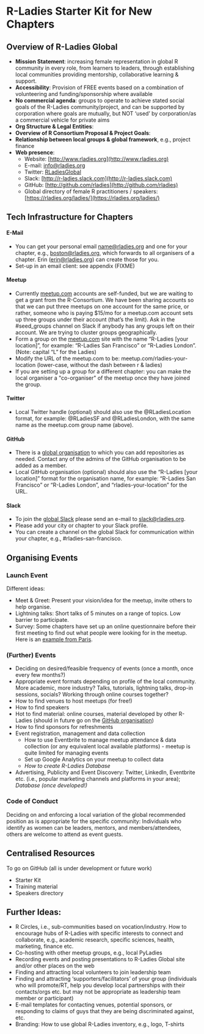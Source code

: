 # R-Ladies Starter Kit for New Chapters



## Overview of R-Ladies Global

* **Mission Statement**:
  increasing female representation in global R community in every role, from learners to
  leaders, through establishing local communities providing mentorship, collaborative
  learning & support. 
* **Accessibility**:
  Provision of FREE events based on a combination of volunteering and
  funding/sponsorship where available
* **No commercial agenda**:
  groups to operate to achieve stated social goals of the R-Ladies community/project,
  and can be supported by corporation where goals are mutually,
  but NOT ‘used’ by corporation/as a commercial vehicle for private aims
* **Org Structure & Legal Entities**: 
* **Overview of R Consortium Proposal & Project Goals**: 
* **Relationship between local groups & global framework**, e.g., project finance
* **Web presence**:
    * Website: [http://www.rladies.org](http://www.rladies.org)
    * E-mail: info@rladies.org
    * Twitter: [RLadiesGlobal](https://twitter.com/RLadiesGlobal)
    * Slack: [http://r-ladies.slack.com](http://r-ladies.slack.com)
    * GitHub: [http://github.com/rladies](http://github.com/rladies)
    * Global directory of female R practitioners / speakers: [https://rladies.org/ladies/](https://rladies.org/ladies/)



## Tech Infrastructure for Chapters

#### E-Mail

* You can get your personal email name@rladies.org and one for your chapter, e.g.,
  boston@rladies.org, which forwards to all organisers of a chapter.
  Erin (erin@rladies.org) can create those for you.
* Set-up in an email client: see appendix (FIXME)

#### Meetup 

* Currently [meetup.com](meetup.com) accounts are self-funded, but we are waiting to get
  a grant from the R-Consortium. We have been sharing accounts so that we can put three
  meetups on one account for the same price, or rather, someone who is paying $15/mo for
  a meetup.com account sets up three groups under their account (that’s the limit). Ask
  in the #seed_groups channel on Slack if anybody has any groups left on their account.
  We are trying to cluster groups geographically.
* Form a group on the [meetup.com](meetup.com) site with the name
  “R-Ladies [your location]”, for example: “R-Ladies San Francisco” or “R-Ladies London”.
  (Note: capital “L” for the Ladies)
* Modify the URL of the meetup.com to be: meetup.com/rladies-your-location
  (lower-case, without the dash between r & ladies)
* If you are setting up a group for a different chapter: you can make the local organiser
  a "co-organiser" of the meetup once they have joined the group.

#### Twitter

* Local Twitter handle (optional) should also use the @RLadiesLocation format,
  for example: @RLadiesSF and @RLadiesLondon, with the same name as the meetup.com group
  name (above).

#### GitHub

* There is a [global organisation](http://github.com/rladies) to which you can add
  repositories as needed. Contact any of the admins of the GitHub organisation to be
  added as a member.
* Local GitHub organisation (optional) should also use the “R-Ladies [your location]”
  format for the organisation name, for example: “R-Ladies San Francisco” or
  “R-Ladies London”, and “rladies-your-location” for the URL.

#### Slack

* To join the [global Slack](http://r-ladies.slack.com) please send an e-mail to
  slack@rladies.org.
* Please add your city or chapter to your Slack profile.  
* You can create a channel on the global Slack for communication within your chapter,
  e.g., #rladies-san-francisco.
  


## Organising Events

### Launch Event

Different ideas:

* Meet & Greet: Present your vision/idea for the meetup, invite others to help organise.
* Lightning talks: Short talks of 5 minutes on a range of topics. Low barrier to
  participate.
* Survey: Some chapters have set up an online questionnaire before their first meeting to
  find out what people were looking for in the meetup. Here is an
  [example from Paris](https://docs.google.com/forms/d/e/1FAIpQLSfPHTc1CuMHFmisaR53kM0G5iReXZfZH6CcKV6wsX0Gww5m3Q/viewform?c=0&w=1). 

### (Further) Events

* Deciding on desired/feasible frequency of events (once a month, once every few months?)
* Appropriate event formats depending on profile of the local community. More academic, more industry? Talks, tutorials, lightning talks, drop-in sessions, socials? Working through online courses together? 
* How to find venues to host meetups (for free!)
* How to find speakers
* Hot to find material: online courses, material developed by other R-Ladies (should in
  future go on the [GitHub organisation](http://github.com/rladies))
* How to find sponsors for refreshments
* Event registration, management and data collection
    * How to use Eventbrite to manage meetup attendance & data collection (or any
      equivalent local available platforms) - meetup is quite limited for managing events
    * Set up Google Analytics on your meetup to collect data
    * _How to create R-Ladies Database_
* Advertising, Publicity and Event Discovery: Twitter, LinkedIn, Eventbrite etc. (i.e.,
  popular marketing channels and platforms in your area);  _Database (once developed!)_

### Code of Conduct

Deciding on and enforcing a local variation of the global recommended position as is
appropriate for the specific community: Individuals who identify as women can be leaders,
mentors, and members/attendees, others are welcome to attend as event guests. 



## Centralised Resources

To go on GitHub (all is under development or future work)

* Starter Kit
* Training material
* Speakers directory



## Further Ideas:

* R Circles, i.e., sub-communities based on vocation/industry.
  How to encourage hubs of R-Ladies with specific interests to connect and collaborate,
  e.g., academic research, specific sciences, health, marketing, finance etc. 
* Co-hosting with other meetup groups, e.g., local PyLadies
* Recording events and posting presentations to R-Ladies Global site and/or other places
  on the web
* Finding and attracting local volunteers to join leadership team
* Finding and attracting ‘supporters/facilitators’ of your group
  (individuals who will promote/RT, help you develop local partnerships with their
  contacts/orgs etc. but may not be appropriate as leadership team member or participant)
* E-mail templates for contacting venues, potential sponsors, or responding to claims
  of guys that they are being discriminated against, etc.
* Branding: How to use global R-Ladies inventory, e.g., logo, T-shirts